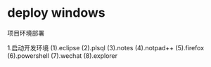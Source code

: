 # deploy windows

项目环境部署

1.启动开发环境
	(1).eclipse
	(2).plsql
	(3).notes
	(4).notpad++
	(5).firefox
	(6).powershell
	(7).wechat
	(8).explorer
	